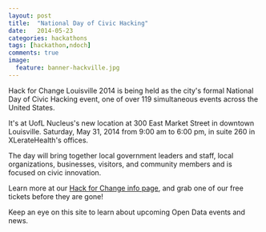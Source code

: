 ```yaml
---
layout: post
title:  "National Day of Civic Hacking"
date:   2014-05-23
categories: hackathons
tags: [hackathon,ndoch]
comments: true
image:
  feature: banner-hackville.jpg
---
```


Hack for Change Louisville 2014 is being held as the city's formal National Day of Civic Hacking event, one of over 119 simultaneous events across the United States.

It's at UofL Nucleus's new location at 300 East Market Street in downtown Louisville.  Saturday, May 31, 2014 from 9:00 am to 6:00 pm, in suite 260 in XLerateHealth's offices.

The day will bring together local government leaders and staff, local organizations, businesses, visitors, and community members and is focused on civic innovation.

Learn more at our [Hack for Change info page](http://hackforchange.org/events/hack-for-change-louisville/), and grab one of our free tickets before they are gone!

Keep an eye on this site to learn about upcoming Open Data events and news.
